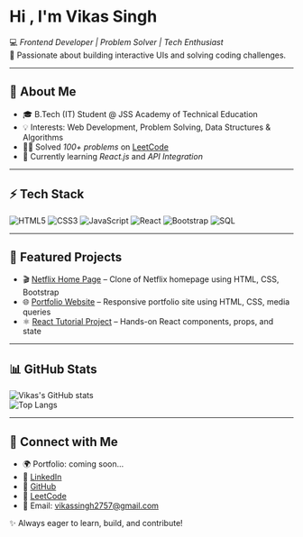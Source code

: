 # Hi , I'm Vikas Singh

💻 *Frontend Developer | Problem Solver | Tech Enthusiast*  
🚀 Passionate about building interactive UIs and solving coding challenges.

---

## 🔹 About Me  
- 🎓 B.Tech (IT) Student @ JSS Academy of Technical Education  
- 💡 Interests: Web Development, Problem Solving, Data Structures & Algorithms  
- 🧑‍💻 Solved *100+ problems* on [LeetCode](https://leetcode.com/Vikas_Singh_07/)  
- 🌱 Currently learning *React.js* and *API Integration*  

---

## ⚡ Tech Stack
![HTML5](https://img.shields.io/badge/HTML5-E34F26?style=for-the-badge&logo=html5&logoColor=white)
![CSS3](https://img.shields.io/badge/CSS3-1572B6?style=for-the-badge&logo=css3&logoColor=white)
![JavaScript](https://img.shields.io/badge/JavaScript-F7DF1E?style=for-the-badge&logo=javascript&logoColor=black)
![React](https://img.shields.io/badge/React-20232A?style=for-the-badge&logo=react&logoColor=61DAFB)
![Bootstrap](https://img.shields.io/badge/Bootstrap-563D7C?style=for-the-badge&logo=bootstrap&logoColor=white)
![SQL](https://img.shields.io/badge/SQL-003B57?style=for-the-badge&logo=mysql&logoColor=white)

---

## 📂 Featured Projects
- 🎬 [Netflix Home Page](https://github.com/Vikas-Singh-dev/Netflix_Home_Page) – Clone of Netflix homepage using HTML, CSS, Bootstrap  
- 🌐 [Portfolio Website](https://github.com/Vikas-Singh-dev/Portfolio_Website) – Responsive portfolio site using HTML, CSS, media queries  
- ⚛ [React Tutorial Project](https://github.com/Vikas-Singh-dev/React_Tutorial) – Hands-on React components, props, and state  

---

## 📊 GitHub Stats
![Vikas's GitHub stats](https://github-readme-stats.vercel.app/api?username=Vikas-Singh-dev&show_icons=true&theme=radical)  
![Top Langs](https://github-readme-stats.vercel.app/api/top-langs/?username=Vikas-Singh-dev&layout=compact&theme=radical)

---

## 🔗 Connect with Me
- 🌍 Portfolio: coming soon...  
- 💼 [LinkedIn](https://www.linkedin.com/in/vikas-singh07) 
- 🐙 [GitHub](https://github.com/Vikas-Singh-dev)  
- 📝 [LeetCode](https://leetcode.com/Vikas_Singh_07/)  
- 📧 Email: vikassingh2757@gmail.com  

✨ Always eager to learn, build, and contribute!

